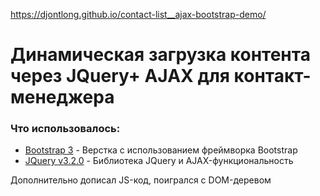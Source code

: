 https://djontlong.github.io/contact-list__ajax-bootstrap-demo/

<h1>Динамическая загрузка контента через JQuery+ AJAX для контакт-менеджера</h1>
<p></p>

<h3>Что использовалось:</h3>
<p></p>
<ul>
  <li><a href = "http://getbootstrap.com/">Bootstrap 3</a> - Верстка с использованием фреймворка Bootstrap</li>
  <li><a href = "https://jquery.com/">JQuery v3.2.0</a> - Библиотека JQuery и AJAX-функциональность</li>
</ul>
<p></p>
<p>Дополнительно дописал JS-код, поигрался с DOM-деревом</p>
